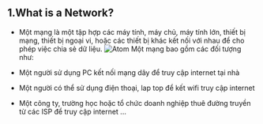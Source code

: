 ## 1.What is a Network?
- Một mạng là một tập hợp các máy tính, máy chủ, máy tính lớn, thiết bị mạng, thiết bị ngoại vi, hoặc các thiết bị khác kết nối với nhau để cho phép việc chia sẻ dữ liệu.
![Atom](https://i.imgur.com/ZReN6cj.png) 
Một mạng bao gồm các đối tượng như:

- Một người sử dụng PC kết nối mạng dây để truy cập internet tại nhà
- Một người có thể sử dụng điện thoại, lap top để kết wifi truy cập internet
- Một công ty, trường học hoặc tổ chức doanh nghiệp thuê đường truyền từ các ISP để truy cập internet ...